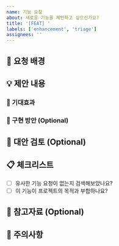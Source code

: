 ```yaml
---
name: 기능 요청
about: 새로운 기능을 제안하고 싶으신가요?
title: '[FEAT] '
labels: ['enhancement', 'triage']
assignees: ''
---
```


## 🎯 요청 배경

<!-- 이 기능이 왜 필요한지 설명해주세요 -->

## 💡 제안 내용

<!-- 구체적으로 어떤 기능을 원하시나요? -->

### 🎯 기대효과

<!-- 이 기능이 추가되면 어떤 장점이 있나요? -->

### 📝 구현 방안 (Optional)

<!-- 구현 방법에 대한 아이디어가 있다면 공유해주세요 -->

## 🔄 대안 검토 (Optional)

<!-- 이 문제를 해결할 수 있는 다른 방법이 있나요? -->

## 📋 체크리스트

- [ ] 유사한 기능 요청이 없는지 검색해보았나요?
- [ ] 이 기능이 프로젝트의 목적과 부합하나요?

## 📎 참고자료 (Optional)

<!-- 관련 문서, 스크린샷, 예시 등을 첨부해주세요 -->

## 🚨 주의사항

<!-- 구현 시 고려해야 할 제약사항이나 위험요소가 있나요? -->
